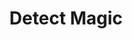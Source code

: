 ---
title: "Detect Magic"

spell:
  schools:
    - name:        "Divination"
      subschools:  []
      descriptors: []
  classes:
    - name:  "Bard"
      abbr:  "Brd"
      level: 0
    - name:  "Cleric"
      abbr:  "Clr"
      level: 0
    - name:  "Druid"
      abbr:  "Drd"
      level: 0
    - name:  "Sorcerer/Wizard"
      abbr:  "Sor/Wiz"
      level: 0
  components:         [V, S]
  castingTime:        "1 standard action"
  range:              "60 ft."
  area:               "Cone-shaped emanation"
  duration:           "Concentration, up to 1 min./level"
  dismissable:        true
  savingThrow:        "None"
  spellResistance:    "No"
  description:        |
    You detect magical auras. The amount of information revealed depends on how long you study a particular area or subject.

    1st Round: Presence or absence of magical auras.

    2nd Round: Number of different magical auras and the power of the most potent aura.

    3rd Round: The strength and location of each aura. If the items or creatures bearing the auras are in line of sight, you can make Spellcraft skill checks to determine the school of magic involved in each. (Make one check per aura; DC 15 + spell level, or 15 + half caster level for a nonspell effect.)

    Magical areas, multiple types of magic, or strong local magical emanations may distort or conceal weaker auras.

    Aura Strength: An aura's power depends on a spell's functioning spell level or an item's caster level. If an aura falls into more than one category, detect magic indicates the stronger of the two.

    |---
    | Spell or Object | Aura Power |<|<|<
    |^| Faint | Moderate | Strong | Overwhelming
    |-|-|-|-|-
    | Functioning spell (spell level) | 3rd or lower | 4th-6th | 7th-9th | 10th+ (deity-level)
    | Magic item (caster level) | 5th or lower | 6th-11th | 12th-20th | 21st+ (artifact)
    {: .table .table-bordered .table-hover }

    Lingering Aura: A magical aura lingers after its original source dissipates (in the case of a spell) or is destroyed (in the case of a magic item). If detect magic is cast and directed at such a location, the spell indicates an aura strength of dim (even weaker than a faint aura). How long the aura lingers at this dim level depends on its original power:

    |---
    | Original Strength | Duration of Lingering Aura
    |-|-
    | Faint | {% die_roll 1 6 0 %} rounds
    | Moderate | {% die_roll 1 6 0 %} minutes
    | Strong | {% die_roll 1 6 0 %}x10 minutes
    | Overwhelming | {% die_roll 1 6 0 %} days
    {: .table .table-bordered .table-hover }

    Outsiders and elementals are not magical in themselves, but if they are summoned, the conjuration spell registers.

    Each round, you can turn to detect magic in a new area. The spell can penetrate barriers, but 1 foot of stone, 1 inch of common metal, a thin sheet of lead, or 3 feet of wood or dirt blocks it.

    Detect magic can be made permanent with a permanency spell.
---